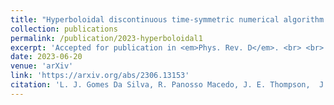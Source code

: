 ```yaml
---
title: "Hyperboloidal discontinuous time-symmetric numerical algorithm with higher order jumps for gravitational self-force computations in the time domain"
collection: publications
permalink: /publication/2023-hyperboloidal1
excerpt: 'Accepted for publication in <em>Phys. Rev. D</em>. <br> <br> [arXiv:2306.13153](https://arxiv.org/abs/2306.13153)'
date: 2023-06-20
venue: 'arXiv'
link: 'https://arxiv.org/abs/2306.13153'
citation: 'L. J. Gomes Da Silva, R. Panosso Macedo, J. E. Thompson,  J. A. Valiente Kroon, <em>et al</em>. Hyperboloidal discontinuous time-symmetric numerical algorithm with higher order jumps for gravitational self-force computations in the time domain. <em>arXiv:2306.13153</em>.'
---
```

